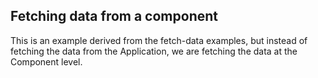 ## Fetching data from a component

This is an example derived from the fetch-data examples, but instead of fetching the data
from the Application, we are fetching the data at the Component level.
